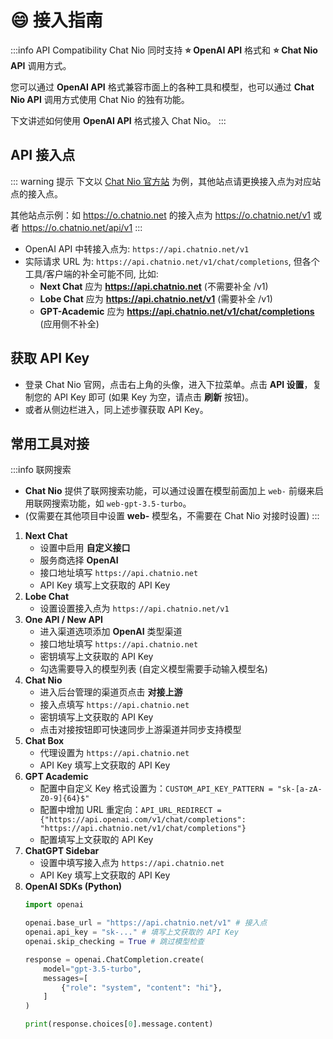# 😄 接入指南
:::info API Compatibility
Chat Nio 同时支持 **⭐ OpenAI API** 格式和 **⭐ Chat Nio API** 调用方式。

您可以通过 **OpenAI API** 格式兼容市面上的各种工具和模型，也可以通过 **Chat Nio API** 调用方式使用 Chat Nio 的独有功能。

下文讲述如何使用 **OpenAI API** 格式接入 Chat Nio。
:::


## API 接入点
::: warning 提示
下文以 [Chat Nio 官方站](https://chatnio.net) 为例，其他站点请更换接入点为对应站点的接入点。

其他站点示例：如 https://o.chatnio.net 的接入点为 https://o.chatnio.net/v1 或者 https://o.chatnio.net/api/v1
:::

- OpenAI API 中转接入点为: `https://api.chatnio.net/v1`
- 实际请求 URL 为: `https://api.chatnio.net/v1/chat/completions`, 但各个工具/客户端的补全可能不同, 比如:
    - **Next Chat** 应为 **https://api.chatnio.net** (不需要补全 /v1)
    - **Lobe Chat** 应为 **https://api.chatnio.net/v1** (需要补全 /v1)
    - **GPT-Academic** 应为 **https://api.chatnio.net/v1/chat/completions** (应用侧不补全)

## 获取 API Key
- 登录 Chat Nio 官网，点击右上角的头像，进入下拉菜单。点击 **API 设置**，复制您的 API Key 即可 (如果 Key 为空，请点击 **刷新** 按钮)。
- 或者从侧边栏进入，同上述步骤获取 API Key。

## 常用工具对接
:::info 联网搜索
- **Chat Nio** 提供了联网搜索功能，可以通过设置在模型前面加上 `web-` 前缀来启用联网搜索功能，如 `web-gpt-3.5-turbo`。
- (仅需要在其他项目中设置 **web-** 模型名，不需要在 Chat Nio 对接时设置)
:::

1. **Next Chat**
    - 设置中启用 **自定义接口**
    - 服务商选择 **OpenAI**
    - 接口地址填写 `https://api.chatnio.net`
    - API Key 填写上文获取的 API Key
2. **Lobe Chat**
    - 设置设置接入点为 `https://api.chatnio.net/v1`
3. **One API / New API**
    - 进入渠道选项添加 **OpenAI** 类型渠道
    - 接口地址填写 `https://api.chatnio.net`
    - 密钥填写上文获取的 API Key
    - 勾选需要导入的模型列表 (自定义模型需要手动输入模型名)
4. **Chat Nio**
    - 进入后台管理的渠道页点击 **对接上游**
    - 接入点填写 `https://api.chatnio.net`
    - 密钥填写上文获取的 API Key
    - 点击对接按钮即可快速同步上游渠道并同步支持模型
5. **Chat Box**
    - 代理设置为 `https://api.chatnio.net`
    - API Key 填写上文获取的 API Key
6. **GPT Academic**
    - 配置中自定义 Key 格式设置为：`CUSTOM_API_KEY_PATTERN = "sk-[a-zA-Z0-9]{64}$"`
    - 配置中增加 URL 重定向：`API_URL_REDIRECT = {"https://api.openai.com/v1/chat/completions": "https://api.chatnio.net/v1/chat/completions"}`
    - 配置填写上文获取的 API Key
7. **ChatGPT Sidebar**
    - 设置中填写接入点为 `https://api.chatnio.net`
    - API Key 填写上文获取的 API Key
8. **OpenAI SDKs (Python)**
    ```python
    import openai
   
    openai.base_url = "https://api.chatnio.net/v1" # 接入点
    openai.api_key = "sk-..." # 填写上文获取的 API Key
    openai.skip_checking = True # 跳过模型检查
   
    response = openai.ChatCompletion.create(
        model="gpt-3.5-turbo",
        messages=[
            {"role": "system", "content": "hi"},
        ]
    )
   
    print(response.choices[0].message.content)
   ```